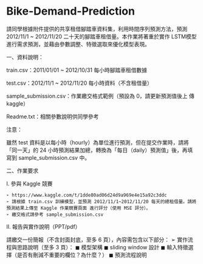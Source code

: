 # Bike-Demand-Prediction

請同學根據附件提供的共享租借腳踏車資料集，利用時間序列預測方法，預測 2012/11/1 ~ 2012/11/20 二十天的腳踏車租借量。本作業將著重於實作 LSTM模型進行需求預測，並藉由參數調整、特徵選取來優化模型表現。

一、資料說明：

train.csv：2011/01/01 ~ 2012/10/31 每小時腳踏車租借數據

test.csv：2012/11/1 ~ 2012/11/20 每小時資料（不含租借量）

sample_submission.csv：作業繳交格式範例（預設為 0，請更新預測值後上
傳 kaggle）

Readme.txt：相關參數說明供同學參考

注意：

雖然 test 資料是以每小時（hourly）為單位進行預測，但在提交作業時，請將「同一天」的 24 小時預測結果加總，轉換為「每日（daily）預測值」後，再填寫到 sample_submission.csv 中。

二、作業要求

  I. 參與 Kaggle 競賽
  
    ➢ https://www.kaggle.com/t/1dde80ad06d24d9a969e4e15a92c3ddc
    ➢ 請根據 train.csv 訓練模型，並預測 2012/11/1~2012/11/20 每天的總租借量。請將預測結果上傳至 Kaggle 作業競賽頁面 進行評分（使用 MSE 評分）。
    ➢ 繳交格式請參考 sample_submission.csv
    
  II. 報告與實作說明（PPT/pdf）
  
  請繳交一份簡報（不含封面封底，至多 6 頁），內容需包含以下部分：
  ➢ 實作流程與思路說明（至多 3 頁）：
    ◼ 模型架構
    ◼ sliding window 設計
    ◼ 輸入特徵選擇（是否有刪減不重要的欄位？為什麼？）
    ◼ 預測流程說明
